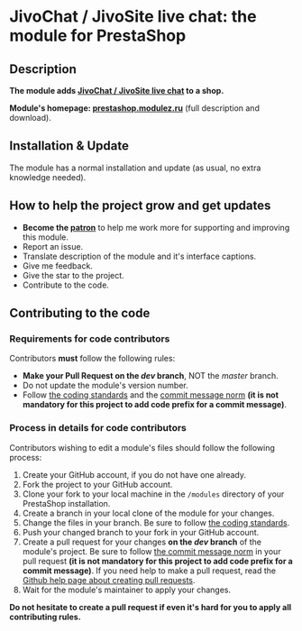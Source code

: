JivoChat / JivoSite live chat: the module for PrestaShop
======

## Description
**The module adds [JivoChat / JivoSite live chat][6] to a shop.**

**Module's homepage: [prestashop.modulez.ru][4]** (full description and download).

## Installation & Update
The module has a normal installation and update (as usual, no extra knowledge needed).

## How to help the project grow and get updates
* **Become the [patron][5]** to help me work more for supporting and improving this module.
* Report an issue.
* Translate description of the module and it's interface captions.
* Give me feedback.
* Give the star to the project.
* Contribute to the code.

## Contributing to the code

### Requirements for code contributors 

Contributors **must** follow the following rules:

* **Make your Pull Request on the *dev* branch**, NOT the *master* branch.
* Do not update the module's version number.
* Follow [the coding standards][1] and the [commit message norm][2] **(it is not mandatory for this project to add code prefix for a commit message)**.

### Process in details for code contributors

Contributors wishing to edit a module's files should follow the following process:

1. Create your GitHub account, if you do not have one already.
2. Fork the project to your GitHub account.
3. Clone your fork to your local machine in the ```/modules``` directory of your PrestaShop installation.
4. Create a branch in your local clone of the module for your changes.
5. Change the files in your branch. Be sure to follow [the coding standards][1].
6. Push your changed branch to your fork in your GitHub account.
7. Create a pull request for your changes **on the *dev* branch** of the module's project. 
   Be sure to follow [the commit message norm][2] in your pull request
   **(it is not mandatory for this project to add code prefix for a commit message)**.
   If you need help to make a pull request, read the [Github help page about creating pull requests][3].
8. Wait for the module's maintainer to apply your changes.

**Do not hesitate to create a pull request if even it's hard for you to apply all contributing rules.**

[1]: http://doc.prestashop.com/display/PS16/Coding+Standards
[2]: http://doc.prestashop.com/display/PS16/How+to+write+a+commit+message
[3]: https://help.github.com/articles/using-pull-requests
[4]: https://prestashop.modulez.ru/en/frontend-features/27-jivosite-live-chat.html
[5]: https://www.patreon.com/zapalm
[6]: https://www.jivochat.com/?partner_id=4086